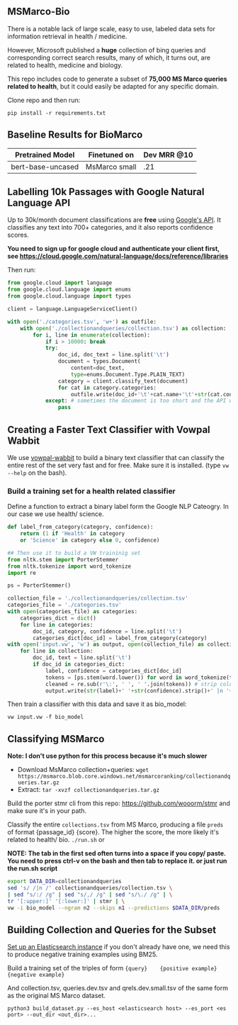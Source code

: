 MSMarco-Bio
--

There is a notable lack of large scale, easy to use, labeled data sets for information retrieval in health / medicine.

However, Microsoft published a **huge** collection of bing queries and corresponding correct search results, many of which, it turns out, are related to health, medicine and biology.

This repo includes code to generate a subset of **75,000 MS Marco queries related to health**, but it could easily be adapted for any specific domain.

Clone repo and then run:

`pip install -r requirements.txt`

Baseline Results for BioMarco
--

Pretrained Model  | Finetuned on | Dev MRR @10 |
------------------| ------------ | ------------|
bert-base-uncased | MsMarco small| .21         |

Labelling 10k Passages with Google Natural Language API
--

Up to 30k/month document classifications are **free** using <a href = 'https://cloud.google.com/natural-language/'>Google's API</a>. It classifies any text into 700+ categories, and it also reports confidence scores.

**You need to sign up for google cloud and authenticate your client first, see https://cloud.google.com/natural-language/docs/reference/libraries**

Then run:

```python
from google.cloud import language
from google.cloud.language import enums
from google.cloud.language import types

client = language.LanguageServiceClient()

with open('./categories.tsv', 'w+') as outfile:
    with open('./collectionandqueries/collection.tsv') as collection:
        for i, line in enumerate(collection):
            if i > 10000: break
            try:
                doc_id, doc_text = line.split('\t')
                document = types.Document(
                    content=doc_text,
                    type=enums.Document.Type.PLAIN_TEXT)
                category = client.classify_text(document)
                for cat in category.categories:
                    outfile.write(doc_id+'\t'+cat.name+'\t'+str(cat.confidence)+'\n')
            except: # sometimes the document is too short and the API with err, ignore
                pass
```

Creating a Faster Text Classifier with Vowpal Wabbit
--

We use <a href='https://github.com/VowpalWabbit/vowpal_wabbit'>vowpal-wabbit</a> to build a binary text classifier that can classify the entire rest of the set very fast and for free. Make sure it is installed. (type `vw --help` on the bash). 

### Build a training set for a health related classifier

Define a function to extract a binary label form the Google NLP Cateogry. In our case we use health/ science.

```python
def label_from_category(category, confidence):
    return (1 if 'Health' in category 
    or 'Science' in category else 0, confidence)

## Then use it to build a VW traininig set
from nltk.stem import PorterStemmer
from nltk.tokenize import word_tokenize
import re

ps = PorterStemmer()

collection_file = './collectionandqueries/collection.tsv'
categories_file = './categories.tsv'
with open(categories_file) as categories:
    categories_dict = dict()
    for line in categories:
        doc_id, category, confidence = line.split('\t')
        categories_dict[doc_id] = label_from_category(category)
with open('input.vw', 'w') as output, open(collection_file) as collection:
    for line in collection:
        doc_id, text = line.split('\t')
        if doc_id in categories_dict:
            label, confidence = categories_dict[doc_id]
            tokens = [ps.stem(word.lower()) for word in word_tokenize(text)]
            cleaned = re.sub(r'\:', ' ', ' '.join(tokens)) # strip colon bc this is special VW charater
            output.write(str(label)+' '+str(confidence).strip()+' |n '+ cleaned + ' \n')
```

Then train a classifier with this data and save it as bio_model: 

`vw input.vw -f bio_model`

Classifying MSMarco
--

**Note: I don't use python for this process because it's much slower**

- Download MsMarco collection+queries:
    `wget https://msmarco.blob.core.windows.net/msmarcoranking/collectionandqueries.tar.gz`
- Extract:
    `tar -xvzf collectionandqueries.tar.gz`


Build the porter stmr cli from this repo: https://github.com/wooorm/stmr and make sure it's in your path.

Classify the entire `collections.tsv` from MS Marco, producing a file `preds` of format {passage_id} {score}. The higher the score, the more likely it's related to health/ bio.
`./run.sh`
or 

**NOTE: The tab in the first sed often turns into a space if you copy/ paste. You need to press ctrl-v on the bash and then tab to replace it. or just run the run.sh script**
```bash
export DATA_DIR=collectionandqueries
sed 's/ /|n /' collectionandqueries/collection.tsv \
| sed "s/:/ /g" | sed "s/,/ /g" | sed "s/\./ /g" | \
tr '[:upper:]' '[:lower:]' | stmr | \
vw -i bio_model --ngram n2 --skips n1 --predictions $DATA_DIR/preds
```

Building Collection and Queries for the Subset
--

<a href = 'https://www.elastic.co/guide/en/elasticsearch/reference/current/getting-started.html'>Set up an Elasticsearch instance</a> if you don't already have one, we need this to produce negative training examples using BM25.

Build a training set of the triples of form 
`{query}    {positive example}  {negative example}`

And collection.tsv, queries.dev.tsv and qrels.dev.small.tsv of the same form as the original MS Marco dataset.

`python3 build_dataset.py --es_host <elasticsearch host> --es_port <es port> --out_dir <out_dir>...`





